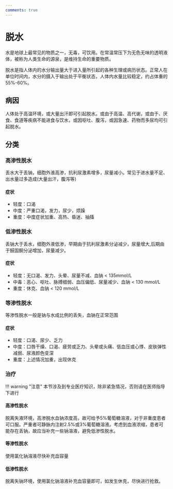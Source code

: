 ```yaml
---
comments: true
---
```

# 脱水

水是地球上最常见的物质之一，无毒，可饮用。在常温常压下为无色无味的透明液体，被称为人类生命的源泉，是维持生命的重要物质。

脱水是指人体内的水分输出量大于进入量所引起的各种生理或病历状态。正常人在单位时间内，水分的摄入于输出处于平衡状态，人体内水量比较稳定，约占体重的55%-60%。

## 病因

人体处于高温环境，或大量出汗即可引起脱水。或由于高温、高代谢，或由于、厌食、食道等疾病不能进食与饮水，或因呕吐、腹泻，或因急速、药物而多尿均可引起脱水。

## 分类

### 高渗性脱水

丢水大于丢钠，细胞外液高渗，抗利尿激素增多，尿量减小。常见于进水量不足、出水量过多造成(大量出汗，腹泻等)

#### 症状

- 轻度：口渴
- 中度：严重口渴，发力，尿少，烦躁
- 重度：中度症状加重、高热、昏迷、抽搐

### 低渗性脱水

丢钠大于丢水，细胞外液低渗，早期由于抗利尿激素分泌减少，尿量增大,后期由于醛固酮分泌增加，尿量减少。

#### 症状

- 轻度：无口渴、发力、头晕、尿量不减、血钠 < 135mmol/L 
- 中毒：恶心、呕吐、脉搏细弱、血压偏低、尿量减少、血钠 < 130 mmol/L 
- 重度：休克、血钠 < 120 mmol/L 

### 等渗性脱水

等渗性脱水一般是钠与水成比例的丢失，血钠在正常范围

#### 症状

- 轻度：口渴、尿少、乏力
- 中度：口唇干燥、口渴、疲劳或乏力、头晕或头痛、低血压或心悸、皮肤弹性减弱、尿液颜色变深
- 重度：上述情况加重，出现休克

### 治疗

!!! warning "注意"
    本节涉及到专业医疗知识，除非紧急情况，否则请在医师指导下进行

#### 高渗性脱水

脱离失液环境，高渗脱水血钠浓度高，故可给予5%葡萄糖溶液，对于非重度患者可口服。严重者可静脉内注射2.5%或3%葡萄糖溶液。考虑到血液浓缩，患者可能存在丢钠，故应当补充一些钠溶液，避免低渗性脱水。

#### 等渗性脱水

使用氯化钠溶液尽快补充血容量

#### 低渗性脱水

脱离失钠环境，使用氯化钠溶液补充血容量即可，如发生休克，尽快进行抢救。